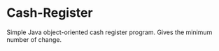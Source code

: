 # Cash-Register
Simple Java object-oriented cash register program. Gives the minimum number of change. 
